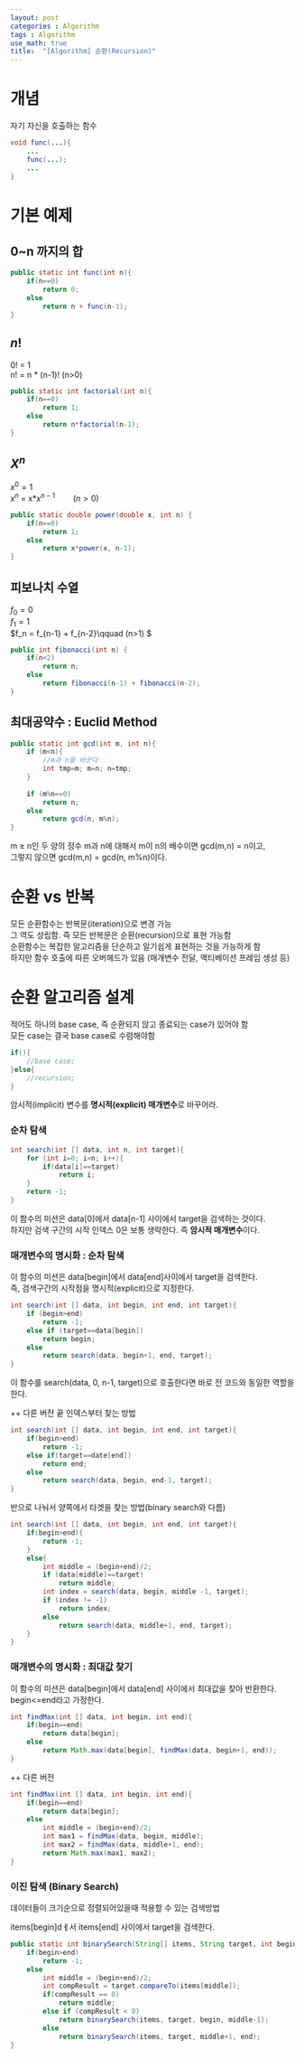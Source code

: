 ```yaml
---
layout: post
categories : Algorithm
tags : Algorithm
use_math: true
title:  "[Algorithm] 순환(Recursion)"
---
```


# 개념
자기 자신을 호출하는 함수
```java
void func(...){
    ...
    func(...);
    ...
}
```

# 기본 예제 

## 0~n 까지의 합
```java
public static int func(int n){
    if(n==0)
        return 0;
    else 
        return n + func(n-1);
}
```

## $n!$
0! = 1   
n! = n * (n-1)!  (n>0)

```java
public static int factorial(int n){
    if(n==0)
        return 1;
    else
        return n*factorial(n-1);
}
```

## $X^n$
$x^0 = 1$   
$x^n$ = x*$x^{n-1}\qquad(n>0)$

```java
public static double power(double x, int n) {
    if(n==0)
        return 1;
    else
        return x*power(x, n-1);
}
```

## 피보나치 수열 
$f_0 = 0$    
$f_1 = 1$      
$f_n = f_{n-1} + f_{n-2}\qquad (n>1) $      

```java
public int fibonacci(int n) {
    if(n<2)
        return n;
    else
        return fibonacci(n-1) + fibonacci(n-2);
}
```

## 최대공약수 : Euclid Method

```java
public static int gcd(int m, int n){
    if (m<n){
        //m과 n을 바꾼다
        int tmp=m; m=n; n=tmp;
    }
    
    if (m%n==0)
        return n;
    else
        return gcd(n, m%n);
}
```
m $\geq$ n인 두 양의 정수 m과 n에 대해서 m이 n의 배수이면 gcd(m,n) = n이고,    
그렇지 않으면 gcd(m,n) = gcd(n, m%n)이다. 

# 순환 vs 반복
모든 순환함수는 반복문(iteration)으로 변경 가능    
그 역도 성립함. 즉 모든 반복문은 순환(recursion)으로 표현 가능함     
순환함수는 복잡한 알고리즘을 단순하고 알기쉽게 표현하는 것을 가능하게 함    
하지만 함수 호출에 따른 오버헤드가 있음 (매개변수 전달, 액티베이션 프레임 생성 등)

# 순환 알고리즘 설계 
적어도 하나의 base case, 즉 순환되지 않고 종료되는 case가 있어야 함    
모든 case는 결국 base case로 수렴해야함   

```java
if(){
    //base case;
}else{
    //recursion;
}
```

암시적(implicit) 변수를 **명시적(explicit) 매개변수**로 바꾸어라.    
### 순차 탐색 
```java
int search(int [] data, int n, int target){
    for (int i=0; i<n; i++){
        if(data[i]==target)
            return i;
    }
    return -1;
}
```
이 함수의 미션은 data[0]에서 data[n-1] 사이에서 target을 검색하는 것이다.   
하지만 검색 구간의 시작 인덱스 0은 보통 생략한다. 즉 **암시적 매개변수**이다. 

### 매개변수의 명시화 : 순차 탐색
이 함수의 미션은 data[begin]에서 data[end]사이에서 target을 검색한다.   
즉, 검색구간의 시작점을 명시적(explicit)으로 지정한다.    
```java
int search(int [] data, int begin, int end, int target){
    if (begin>end)
        return -1;
    else if (target==data[begin])
        return begin;
    else
        return search(data, begin+1, end, target);
}
```
이 함수를 search(data, 0, n-1, target)으로 호출한다면 바로 전 코드와 동일한 역할을 한다.    

++ 다른 버전
끝 인덱스부터 찾는 방법
```java
int search(int [] data, int begin, int end, int target){
    if(begin>end)
        return -1;
    else if(target==date[end])
        return end;
    else
        return search(data, begin, end-1, target);
}
```

반으로 나눠서 양쪽에서 타겟을 찾는 방법(binary search와 다름)
```java
int search(int [] data, int begin, int end, int target){
    if(begin>end){
        return -1;
    }
    else{
        int middle = (begin+end)/2;
        if (data[middle]==target)
            return middle;
        int index = search(data, begin, middle -1, target);
        if (index != -1)
            return index;
        else
            return search(data, middle+1, end, target);
    }
}
```

### 매개변수의 명시화 : 최대값 찾기
이 함수의 미션은 data[begin]에서 data[end] 사이에서 최대값을 찾아 반환한다. begin<=end라고 가정한다.
```java
int findMax(int [] data, int begin, int end){
    if(begin==end)
        return data[begin];
    else
        return Math.max(data[begin], findMax(data, begin+1, end));
}
```

++ 다른 버전
```java
int findMax(int [] data, int begin, int end){
    if(begin==end)
        return data[begin];
    else
        int middle = (begin+end)/2;
        int max1 = findMax(data, begin, middle);
        int max2 = findMax(data, middle+1, end);
        return Math.max(max1, max2);
}
```

### 이진 탐색 (Binary Search)
데이터들이 크기순으로 정렬되어있을때 적용할 수 있는 검색방법     

items[begin]dㅔ서 items[end] 사이에서 target을 검색한다. 
```java
public static int binarySearch(String[] items, String target, int begin, int end){
    if(begin>end)
        return -1;
    else
        int middle = (begin+end)/2;
        int compResult = target.compareTo(items[middle]);
        if(compResult == 0)
            return middle;
        else if (compResult < 0)
            return binarySearch(items, target, begin, middle-1);
        else
            return binarySearch(items, target, middle+1, end);
}
```
